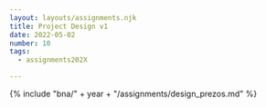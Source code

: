 ```yaml
---
layout: layouts/assignments.njk
title: Project Design v1
date: 2022-05-02
number: 10
tags:
  - assignments202X

---
```



{% include "bna/" + year + "/assignments/design_prezos.md" %}
